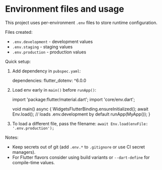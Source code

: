 # Environment files and usage

This project uses per-environment `.env` files to store runtime configuration.

Files created:
- `.env.development` - development values
- `.env.staging` - staging values
- `.env.production` - production values

Quick setup:
1. Add dependency in `pubspec.yaml`:

   dependencies:
     flutter_dotenv: ^6.0.0

2. Load env early in `main()` before `runApp()`:

   import 'package:flutter/material.dart';
   import 'core/env.dart';

   void main() async {
     WidgetsFlutterBinding.ensureInitialized();
     await Env.load(); // loads .env.development by default
     runApp(MyApp());
   }

3. To load a different file, pass the filename: `await Env.load(envFile: '.env.production');`

Notes:
- Keep secrets out of git (add `.env.*` to `.gitignore` or use CI secret managers).
- For Flutter flavors consider using build variants or `--dart-define` for compile-time values.
